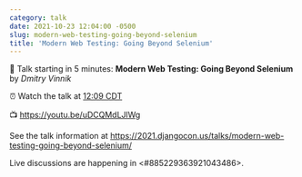 ```yaml
---
category: talk
date: 2021-10-23 12:04:00 -0500
slug: modern-web-testing-going-beyond-selenium
title: 'Modern Web Testing: Going Beyond Selenium'
---
```


:tada: Talk starting in 5 minutes: **Modern Web Testing: Going Beyond Selenium** by *Dmitry Vinnik*

:alarm_clock: Watch the talk at [12:09 CDT](https://time.is/compare/1209PM_23_October_2021_in_Chicago)

:tv: https://youtu.be/uDCQMdLJlWg

See the talk information at https://2021.djangocon.us/talks/modern-web-testing-going-beyond-selenium/

Live discussions are happening in <#885229363921043486>.